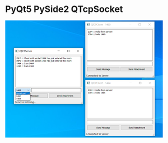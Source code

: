 # PyQt5 PySide2 QTcpSocket

![](https://raw.githubusercontent.com/mustafaahci/PyQt5-PySide2-QTcpSocket/main/Images/thumbnail.png)
